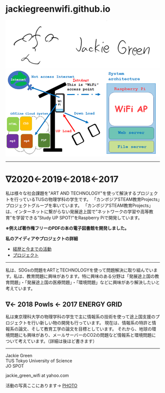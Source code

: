# jackiegreenwifi.github.io

![hello](1.jpg) 
![HELLO](10.png)


 
---



# ∇2020←2019←2018←2017
私は様々な社会課題を"ART AND TECHNOLOGY"を使って解決するプロジェクトを行っているTUSの物理学科の学生です。
「カンボジアSTEAM教育Projects」プロジェクトグループを率いています。
「カンボジアSTEAM教育Projects」は、インターネットに繋がらない発展途上国で”ネットワークの学習や高等教育”を学習できる”Study UP SPOT!"をRaspberry Piで開発しています。

__※例えば著作権フリーのPDFの本の電子図書館を開発しました。__

__私のアイディアやプロジェクトの詳細__
- [経歴と今までの活動](page1.md)
- [プロジェクト](https://jackiewiki.github.io/)


---

私は、SDGsの問題をARTとTECHNOLOGYを使って問題解決に取り組んでいます。私は、教育問題に興味があります。特に興味のある分野は「発展途上国の教育問題」・「発展途上国の医療問題」・「環境問題」などに興味があり解決したいと考えています。

## ∇← 2018 PowIs ← 2017 ENERGY GRID 

    
   
私は東京理科大学の物理学科の学生で主に情報系の技術を使って途上国支援のプロジェクトを行い新しい物の開発も行っています。
現在は、情報系の特許と情報系の論文、そして教育工学の論文を目標としています。
それから、地球の環境問題にも興味があり、メールサーバーのCO2の問題など情報系と環境問題について考えています。（詳細は後ほど書きます）

---
Jackie Green   <br>
TUS Tokyo University of Science<br>
JO SPOT

jackie_green_wifi at yahoo.com

活動の写真ここにあります→
   [PHOTO](page5.md)









